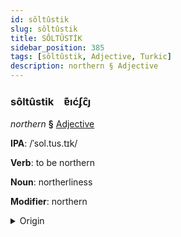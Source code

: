 ```yaml
---
id: sôltûstik
slug: sôltûstik
title: SÔLTÛSTİK
sidebar_position: 385
tags: [sôltûstik, Adjective, Turkic]
description: northern § Adjective
---
```


### sôltûstik&emsp;<span kind="abugida">ɐ͊ıćʄc̑ȷ</span>

*northern* **§** [Adjective](../../tags/Adjective)

**IPA**: /ˈsol.tus.tɪk/

**Verb**: to be northern

**Noun**: northerliness

**Modifier**: northern

<details>
    <summary>Origin</summary>
    Kazakh солтүстік soltüstık [so̙ltʉstɪ̞k]<br/>
    <em>Turkic Language Family</em>
</details>